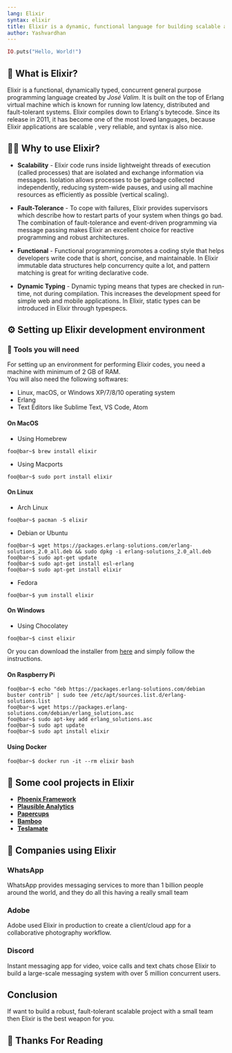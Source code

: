 ```yaml
---
lang: Elixir
syntax: elixir
title: Elixir is a dynamic, functional language for building scalable and maintainable applications.
author: Yashvardhan
---
```


```elixir
IO.puts("Hello, World!")
```

## 🤔 What is Elixir?

Elixir is a functional, dynamically typed, concurrent general purpose programming language created by
*José Valim*. It is built on the top of Erlang virtual machine which is known for running low latency,
distributed and fault-tolerant systems. Elixir compiles down to Erlang's bytecode. Since its release in
2011, it has become one of the most loved languages, because Elixir applications are scalable , very reliable,
and syntax is also nice.

## 🤷‍♂️ Why to use Elixir?

* **Scalability** - Elixir code runs inside lightweight threads of execution (called processes) that are isolated and exchange information via messages.  Isolation allows processes to be garbage collected independently, reducing system-wide pauses, and using all machine resources as efficiently as possible (vertical scaling).

* **Fault-Tolerance** - To cope with failures, Elixir provides supervisors which describe how to restart parts of your system when things go bad. The combination of fault-tolerance and event-driven programming via message passing makes Elixir an excellent choice for reactive programming and robust architectures.

* **Functional** - Functional programming promotes a coding style that helps developers write code that is short, concise, and maintainable. In Elixir immutable data structures help concurrency quite a lot, and pattern matching is great for writing declarative code.

* **Dynamic Typing** - Dynamic typing means that types are checked in run-time, not during compilation. This increases the development speed for simple web and mobile applications. In Elixir, static types can be introduced in Elixir through typespecs.

## ⚙ Setting up Elixir development environment

### 🔨 Tools you will need

For setting up an environment for performing Elixir codes, you need a machine with minimum of 2 GB of RAM.\
You will also need the following softwares:

* Linux, macOS, or Windows XP/7/8/10 operating system
* Erlang
* Text Editors like Sublime Text, VS Code, Atom

#### **On MacOS**

* Using Homebrew

```console
foo@bar~$ brew install elixir
```

* Using Macports

```console
foo@bar~$ sudo port install elixir
```

#### **On Linux**

* Arch Linux

```console
foo@bar~$ pacman -S elixir
```

* Debian or Ubuntu

```console
foo@bar~$ wget https://packages.erlang-solutions.com/erlang-solutions_2.0_all.deb && sudo dpkg -i erlang-solutions_2.0_all.deb
foo@bar~$ sudo apt-get update
foo@bar~$ sudo apt-get install esl-erlang
foo@bar~$ sudo apt-get install elixir
```

* Fedora

```console
foo@bar~$ yum install elixir
```

#### **On Windows**

* Using Chocolatey

```console
foo@bar~$ cinst elixir
```

Or you can download the installer from [here](https://github.com/elixir-lang/elixir-windows-setup/releases/download/v2.1/elixir-websetup.exe) and simply follow the instructions.

#### **On Raspberry Pi**

```console
foo@bar~$ echo "deb https://packages.erlang-solutions.com/debian buster contrib" | sudo tee /etc/apt/sources.list.d/erlang-solutions.list
foo@bar~$ wget https://packages.erlang-solutions.com/debian/erlang_solutions.asc
foo@bar~$ sudo apt-key add erlang_solutions.asc
foo@bar~$ sudo apt update
foo@bar~$ sudo apt install elixir
```

#### **Using Docker**

```console
foo@bar~$ docker run -it --rm elixir bash
```

## 🚩 Some cool projects in Elixir

* [**Phoenix Framework**](https://github.com/phoenixframework/phoenix)
* [**Plausible Analytics**](https://github.com/plausible-insights/plausible)
* [**Papercups**](https://papercups.io/)
* [**Bamboo**](https://github.com/thoughtbot/bamboo)
* [**Teslamate**](https://github.com/adriankumpf/teslamate)

## 🏢 Companies using Elixir

### **WhatsApp**

WhatsApp provides messaging services to more than 1 billion people around the world, and they do all this having a really small team

### **Adobe**

Adobe used Elixir in production to create a client/cloud app for a collaborative photography workflow.

### **Discord**

Instant messaging app for video, voice calls and text chats chose Elixir to build a large-scale messaging system with over 5 million concurrent users.

## Conclusion

If want to build a robust, fault-tolerant scalable project with a small team then Elixir is the best weapon for you.

## 🤗 Thanks For Reading
